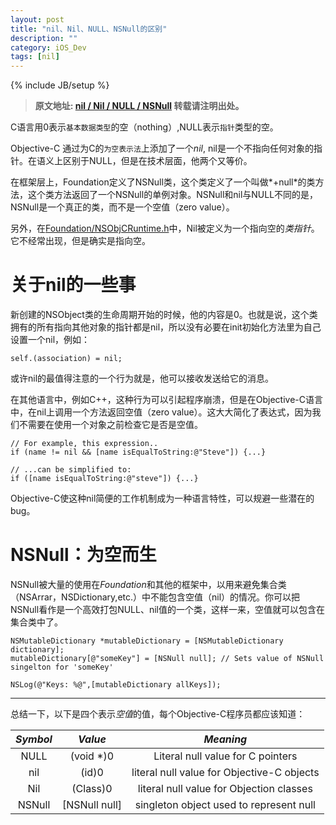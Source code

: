 ```yaml
---
layout: post
title: "nil、Nil、NULL、NSNull的区别"
description: ""
category: iOS_Dev
tags: [nil]
---
```

{% include JB/setup %}


> **原文地址: [nil / Nil / NULL / NSNull][] 转载请注明出处。**


C语言用0表示`基本数据类型`的空（nothing）,NULL表示`指针`类型的空。  

Objective-C 通过为C的`为空表示法`上添加了一个*nil*, nil是一个不指向任何对象的指针。在语义上区别于NULL，但是在技术层面，他两个又等价。   

在框架层上，Foundation定义了NSNull类，这个类定义了一个叫做*+null*的类方法，这个类方法返回了一个NSNull的单例对象。NSNull和nil与NULL不同的是，NSNull是一个真正的类，而不是一个空值（zero value）。   

另外，在[Foundation/NSObjCRuntime.h][]中，Nil被定义为一个指向空的*类指针*。
它不经常出现，但是确实是指向空。

# 关于nil的一些事

新创建的NSObject类的生命周期开始的时候，他的内容是0。也就是说，这个类拥有的所有指向其他对象的指针都是nil，所以没有必要在init初始化方法里为自己设置一个nil，例如：

	self.(association) = nil;
	
或许nil的最值得注意的一个行为就是，他可以接收发送给它的消息。   

在其他语言中，例如C++，这种行为可以引起程序崩溃，但是在Objective-C语言中，在nil上调用一个方法返回空值（zero value）。这大大简化了表达式，因为我们不需要在使用一个对象之前检查它是否是空值。

	// For example, this expression..
	if (name != nil && [name isEqualToString:@"Steve"]) {...}

	// ...can be simplified to:
	if ([name isEqualToString:@"steve"]) {...}

Objective-C使这种nil简便的工作机制成为一种语言特性，可以规避一些潜在的bug。

# NSNull：为空而生

NSNull被大量的使用在*Foundation*和其他的框架中，以用来避免集合类（NSArrar，NSDictionary,etc.）中不能包含空值（nil）的情况。你可以把NSNull看作是一个高效打包NULL、nil值的一个类，这样一来，空值就可以包含在集合类中了。

	NSMutableDictionary *mutableDictionary = [NSMutableDictionary dictionary];
	mutableDictionary[@"someKey"] = [NSNull null]; // Sets value of NSNull singelton for 'someKey'

	NSLog(@"Keys: %@",[mutableDictionary allKeys]);

----

总结一下，以下是四个表示*空值*的值，每个Objective-C程序员都应该知道：   

| *Symbol* | *Value* | *Meaning* |
|:--------:|:-------:|:---------:|   
| NULL | (void \*)0 | Literal null value for C pointers    
| nil | (id)0 | literal null value for Objective-C objects 
| Nil | (Class)0 | literal null value for Objection classes 
| NSNull | \[NSNull null\] | singleton object used to represent null 





[Foundation/NSObjCRuntime.h]: http://c-faq.com/null/nullor0.html
[nil / Nil / NULL / NSNull]: http://nshipster.com/nil/
